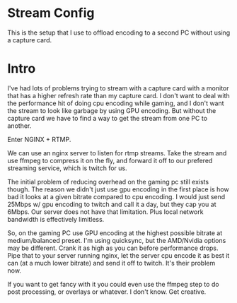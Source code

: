 # Stream Config

This is the setup that I use to offload encoding to a second PC without using a capture card. 


# Intro


I've had lots of problems trying to stream with a capture card with a monitor that has a higher refresh rate than my capture card. I don't want to deal with the performance hit of doing cpu encoding while gaming, and I don't want the stream to look like garbage by using GPU encoding. But without the capture card we have to find a way to get the stream from one PC to another.


Enter NGINX + RTMP.


We can use an nginx server to listen for rtmp streams. Take the stream and use ffmpeg to compress it on the fly, and forward it off to our prefered streaming service, which is twitch for us.


The initial problem of reducing overhead on the gaming pc still exists though. The reason we didn't just use gpu encoding in the first place is how bad it looks at a given bitrate compared to cpu encoding. I would just send 25Mbps w/ gpu encoding to twitch and call it a day, but they cap you at 6Mbps. Our server does not have that limitation. Plus local network bandwidth is effectively limitless.


So, on the gaming PC use GPU encoding at the highest possible bitrate at medium/balanced preset. I'm using quicksync, but the AMD/Nvidia options may be different. Crank it as high as you can before performance drops. Pipe that to your server running nginx, let the server cpu encode it as best it can (at a much lower bitrate) and send it off to twitch. It's their problem now.


If you want to get fancy with it you could even use the ffmpeg step to do post processing, or overlays or whatever. I don't know. Get creative.

